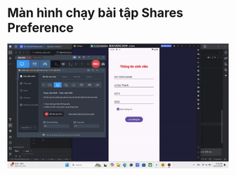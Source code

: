 # Màn hình chạy bài tập Shares Preference
![Màn hình chạy bài tập Shares Preference](https://raw.githubusercontent.com/thanhdzno1st/Bt_sharePreference/8571d897732ce8d6c8611de656511cac0c99314b/man_hinh_chay.gif)
